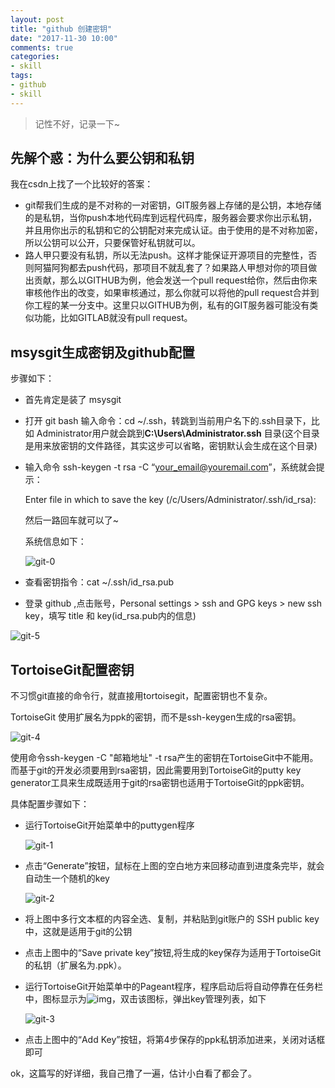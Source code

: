 ```yaml
---
layout: post
title: "github 创建密钥"
date: "2017-11-30 10:00"
comments: true
categories:
- skill
tags:
- github
- skill
---
```


> 记性不好，记录一下~

## 先解个惑：为什么要公钥和私钥

我在csdn上找了一个比较好的答案：

- git帮我们生成的是不对称的一对密钥，GIT服务器上存储的是公钥，本地存储的是私钥，当你push本地代码库到远程代码库，服务器会要求你出示私钥，并且用你出示的私钥和它的公钥配对来完成认证。由于使用的是不对称加密，所以公钥可以公开，只要保管好私钥就可以。
- 路人甲只要没有私钥，所以无法push。这样才能保证开源项目的完整性，否则阿猫阿狗都去push代码，那项目不就乱套了？如果路人甲想对你的项目做出贡献，那么以GITHUB为例，他会发送一个pull request给你，然后由你来审核他作出的改变，如果审核通过，那么你就可以将他的pull request合并到你工程的某一分支中。这里只以GITHUB为例，私有的GIT服务器可能没有类似功能，比如GITLAB就没有pull request。

##  msysgit生成密钥及github配置

步骤如下：

- 首先肯定是装了 msysgit

- 打开 git  bash 输入命令：cd ~/.ssh，转跳到当前用户名下的.ssh目录下，比如 Administrator用户就会跳到**C:\Users\Administrator\.ssh** 目录(这个目录是用来放密钥的文件路径，其实这步可以省略，密钥默认会生成在这个目录)

- 输入命令 ssh-keygen -t rsa -C “your_email@youremail.com”，系统就会提示：

  Enter file in which to save the key (/c/Users/Administrator/.ssh/id_rsa):

  然后一路回车就可以了~

  系统信息如下：

  ![git-0](/images/git-0.png)

- 查看密钥指令：cat ~/.ssh/id_rsa.pub

-  登录 github ,点击账号，Personal settings > ssh and GPG keys > new ssh key，填写 title 和 key(id_rsa.pub内的信息)

  ![git-5](/images/git-5.png)

## TortoiseGit配置密钥

不习惯git直接的命令行，就直接用tortoisegit，配置密钥也不复杂。

TortoiseGit 使用扩展名为ppk的密钥，而不是ssh-keygen生成的rsa密钥。

![git-4](/images/git-4.png)

使用命令ssh-keygen -C "邮箱地址" -t rsa产生的密钥在TortoiseGit中不能用。而基于git的开发必须要用到rsa密钥，因此需要用到TortoiseGit的putty key generator工具来生成既适用于git的rsa密钥也适用于TortoiseGit的ppk密钥。

具体配置步骤如下：

- 运行TortoiseGit开始菜单中的puttygen程序

  ![git-1](/images/git-1.jpg)

- 点击“Generate”按钮，鼠标在上图的空白地方来回移动直到进度条完毕，就会自动生一个随机的key

  ![git-2](/images/git-2.jpg)

- 将上图中多行文本框的内容全选、复制，并粘贴到git账户的 SSH public key中，这就是适用于git的公钥

- 点击上图中的“Save private key”按钮,将生成的key保存为适用于TortoiseGit的私钥（扩展名为.ppk）。

- 运行TortoiseGit开始菜单中的Pageant程序，程序启动后将自动停靠在任务栏中，图标显示为![img](http://img.blog.csdn.net/20140106141921187?watermark/2/text/aHR0cDovL2Jsb2cuY3Nkbi5uZXQvYmVuZGFuYmFpY2hpMTk4OQ==/font/5a6L5L2T/fontsize/400/fill/I0JBQkFCMA==/dissolve/70/gravity/SouthEast)，双击该图标，弹出key管理列表，如下

  ![git-3](/images/git-3.jpg)

- 点击上图中的“Add Key”按钮，将第4步保存的ppk私钥添加进来，关闭对话框即可

ok，这篇写的好详细，我自己撸了一遍，估计小白看了都会了。